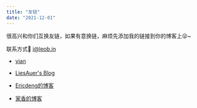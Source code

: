 ```yaml
---
title: "友链"
date: "2021-12-01"
---
```

很高兴和你们互换友链，如果有意换链，麻烦先添加我的链接到你的博客上😜~

联系方式📧 i@leob.in

- [vian](https://vian.top/ "vian")

- [LiesAuer's Blog](https://www.liesauer.net/ "LiesAuer's Blog")

- [ Ericdeng的博客](http://ericdeng.net/ " Ericdeng的博客")

- [家香的博客](https://linzyjx.com/ "家香的博客")
